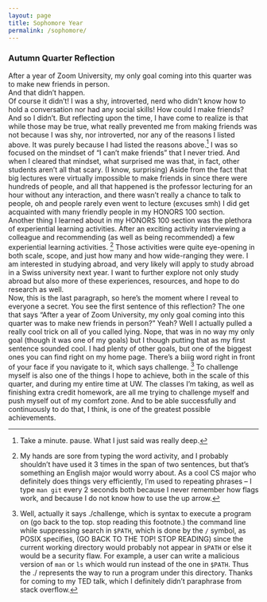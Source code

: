 ```yaml
---
layout: page
title: Sophomore Year
permalink: /sophomore/
---
```


### Autumn Quarter Reflection
After a year of Zoom University, my only goal coming into this quarter was to make new friends in person.
<br>
And that didn’t happen.
<br>
Of course it didn’t! I was a shy, introverted, nerd who didn’t know how to hold a conversation nor had any social skills! How could I make friends? And so I didn’t. But reflecting upon the time, I have come to realize is that while those may be true, what really prevented me from making friends was not because I was shy, nor introverted, nor any of the reasons I listed above. It was purely because I had listed the reasons above.[^1] I was so focused on the mindset of “I can’t make friends” that I never tried. And when I cleared that mindset, what surprised me was that, in fact, other students aren’t all that scary. (I know, surprising) Aside from the fact that big lectures were virtually impossible to make friends in since there were hundreds of people, and all that happened is the professor lecturing for an hour without any interaction, and there wasn’t really a chance to talk to people, oh and people rarely even went to lecture (excuses smh) I did get acquainted with many friendly people in my HONORS 100 section.
<br>
Another thing I learned about in my HONORS 100 section was the plethora of experiential learning activities. After an exciting activity interviewing a colleague and recommending (as well as being recommended) a few experiential learning activities. [^2]  Those activities were quite eye-opening in both scale, scope, and just how many and how wide-ranging they were. I am interested in studying abroad, and very likely will apply to study abroad in a Swiss university next year. I want to further explore not only study abroad but also more of these experiences, resources, and hope to do research as well.
<br>
Now, this is the last paragraph, so here’s the moment where I reveal to everyone a secret. You see the first sentence of this reflection? The one that says “After a year of Zoom University, my only goal coming into this quarter was to make new friends in person?” Yeah? Well I actually pulled a really cool trick on all of you called lying. Nope, that was in no way my only goal (though it was one of my goals) but I though putting that as my first sentence sounded cool. I had plenty of other goals, but one of the biggest ones you can find right on my home page. There’s a biiig word right in front of your face if you navigate to it, which says challenge. [^3] To challenge myself is also one of the things I hope to achieve, both in the scale of this quarter, and during my entire time at UW. The classes I’m taking, as well as finishing extra credit homework, are all me trying to challenge myself and push myself out of my comfort zone. And to be able successfully and continuously to do that, I think, is one of the greatest possible achievements.

[^1]: Take a minute. pause. What I just said was really deep.
[^2]: My hands are sore from typing the word activity, and I probably shouldn’t have used it 3 times in the span of two sentences, but that’s something an English major would worry about. As a cool CS major who definitely does things very efficiently, I’m used to repeating phrases – I type `man git` every 2 seconds both because I never remember how flags work, and because I do not know how to use the up arrow.
[^3]: Well, actually it says ./challenge, which is syntax to execute a program on (go back to the top. stop reading this footnote.) the command line while suppressing search in `$PATH`, which is done by the `/` symbol, as POSIX specifies, (GO BACK TO THE TOP! STOP READING) since the current working directory would probably not appear in `$PATH` or else it would be a security flaw. For example, a user can write a malicious version of `man` or `ls` which would run instead of the one in `$PATH`. Thus the ./ represents the way to run a program under this directory. Thanks for coming to my TED talk, which I definitely didn’t paraphrase from stack overflow.